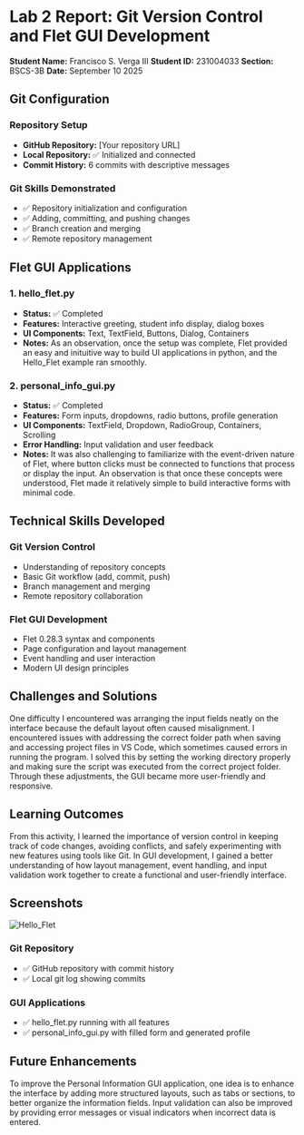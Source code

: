 # Lab 2 Report: Git Version Control and Flet GUI Development

**Student Name:** Francisco S. Verga III
**Student ID:** 231004033
**Section:** BSCS-3B
**Date:** September 10 2025

## Git Configuration

### Repository Setup
- **GitHub Repository:** [Your repository URL]
- **Local Repository:** ✅ Initialized and connected
- **Commit History:** 6 commits with descriptive messages

### Git Skills Demonstrated
- ✅ Repository initialization and configuration
- ✅ Adding, committing, and pushing changes
- ✅ Branch creation and merging
- ✅ Remote repository management

## Flet GUI Applications

### 1. hello_flet.py
- **Status:** ✅ Completed
- **Features:** Interactive greeting, student info display, dialog boxes
- **UI Components:** Text, TextField, Buttons, Dialog, Containers
- **Notes:** As an observation, once the setup was complete, Flet provided an easy and inituitive way to build UI applications in python, and the Hello_Flet example ran smoothly.

### 2. personal_info_gui.py
- **Status:** ✅ Completed
- **Features:** Form inputs, dropdowns, radio buttons, profile generation
- **UI Components:** TextField, Dropdown, RadioGroup, Containers, Scrolling
- **Error Handling:** Input validation and user feedback
- **Notes:** It was also challenging to familiarize with the event-driven nature of Flet, where button clicks must be connected to functions that process or display the input. An observation is that once these concepts were understood, Flet made it relatively simple to build interactive forms with minimal code.

## Technical Skills Developed

### Git Version Control
- Understanding of repository concepts
- Basic Git workflow (add, commit, push)
- Branch management and merging
- Remote repository collaboration

### Flet GUI Development
- Flet 0.28.3 syntax and components
- Page configuration and layout management
- Event handling and user interaction
- Modern UI design principles

## Challenges and Solutions

One difficulty I encountered was arranging the input fields neatly on the interface because the default layout often caused misalignment. I encountered issues with addressing the correct folder path when saving and accessing project files in VS Code, which sometimes caused errors in running the program. I solved this by setting the working directory properly and making sure the script was executed from the correct project folder. Through these adjustments, the GUI became more user-friendly and responsive.

## Learning Outcomes

From this activity, I learned the importance of version control in keeping track of code changes, avoiding conflicts, and safely experimenting with new features using tools like Git. In GUI development, I gained a better understanding of how layout management, event handling, and input validation work together to create a functional and user-friendly interface.

## Screenshots
![Hello_Flet](Hello_Flet.png)

### Git Repository
- ✅ GitHub repository with commit history
- ✅ Local git log showing commits

### GUI Applications
- ✅ hello_flet.py running with all features
- ✅ personal_info_gui.py with filled form and generated profile

## Future Enhancements

To improve the Personal Information GUI application, one idea is to enhance the interface by adding more structured layouts, such as tabs or sections, to better organize the information fields. Input validation can also be improved by providing error messages or visual indicators when incorrect data is entered.
